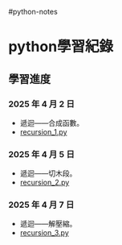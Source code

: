 #python-notes
# python學習紀錄

## 學習進度
### 2025 年 4 月 2 日
- 遞迴——合成函數。
- [recursion_1.py](recursion_1.py)
### 2025 年 4 月 5 日
- 遞迴——切木段。
- [recursion_2.py](recursion_2.py)
### 2025 年 4 月 7 日
- 遞迴——解壓縮。
- [recursion_3.py](recursion_3.py)
